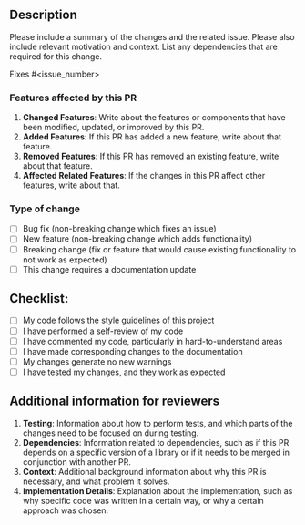 ## Description

Please include a summary of the changes and the related issue. Please also include relevant motivation and context. List any dependencies that are required for this change.

Fixes #<issue_number>

### Features affected by this PR

1. **Changed Features**: Write about the features or components that have been modified, updated, or improved by this PR.
2. **Added Features**: If this PR has added a new feature, write about that feature.
3. **Removed Features**: If this PR has removed an existing feature, write about that feature.
4. **Affected Related Features**: If the changes in this PR affect other features, write about that.

### Type of change

-   [ ] Bug fix (non-breaking change which fixes an issue)
-   [ ] New feature (non-breaking change which adds functionality)
-   [ ] Breaking change (fix or feature that would cause existing functionality to not work as expected)
-   [ ] This change requires a documentation update

## Checklist:

-   [ ] My code follows the style guidelines of this project
-   [ ] I have performed a self-review of my code
-   [ ] I have commented my code, particularly in hard-to-understand areas
-   [ ] I have made corresponding changes to the documentation
-   [ ] My changes generate no new warnings
-   [ ] I have tested my changes, and they work as expected
<!-- -   [ ] I have added tests that prove my fix is effective or that my feature works
-   [ ] New and existing unit tests pass locally with my changes -->

## Additional information for reviewers

1. **Testing**: Information about how to perform tests, and which parts of the changes need to be focused on during testing.
2. **Dependencies**: Information related to dependencies, such as if this PR depends on a specific version of a library or if it needs to be merged in conjunction with another PR.
3. **Context**: Additional background information about why this PR is necessary, and what problem it solves.
4. **Implementation Details**: Explanation about the implementation, such as why specific code was written in a certain way, or why a certain approach was chosen.

